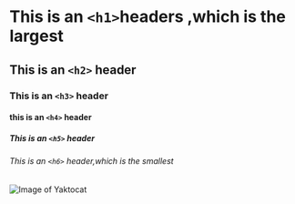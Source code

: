 # This is an `<h1>`headers ,which is the largest
## This is an `<h2>` header
### This is an `<h3>` header
#### this is an `<h4>` header
##### This is an `<h5>` header
###### This is an `<h6>` header,which is the smallest

![Image of Yaktocat](https://octodex.github.com/images/yaktocat.png)
